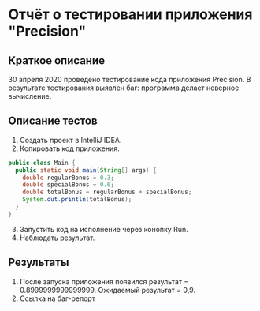 # Отчёт о тестировании приложения "Precision"

## Краткое описание

30 апреля 2020 проведено тестирование кода приложения Precision.
В результате тестирования выявлен баг: программа делает неверное вычисление.


## Описание тестов

1. Создать проект в IntelliJ IDEA.
2. Копировать код приложения:

```java
public class Main {
  public static void main(String[] args) {
    double regularBonus = 0.3;
    double specialBonus = 0.6;
    double totalBonus = regularBonus + specialBonus;
    System.out.println(totalBonus);
  }
}
```
3. Запустить код на исполнение через конопку Run.
4. Наблюдать результат.

## Результаты

1. После запуска приложения появился результат = 0.8999999999999999. Ожидаемый результат = 0,9.
2. Ссылка на баг-репорт

